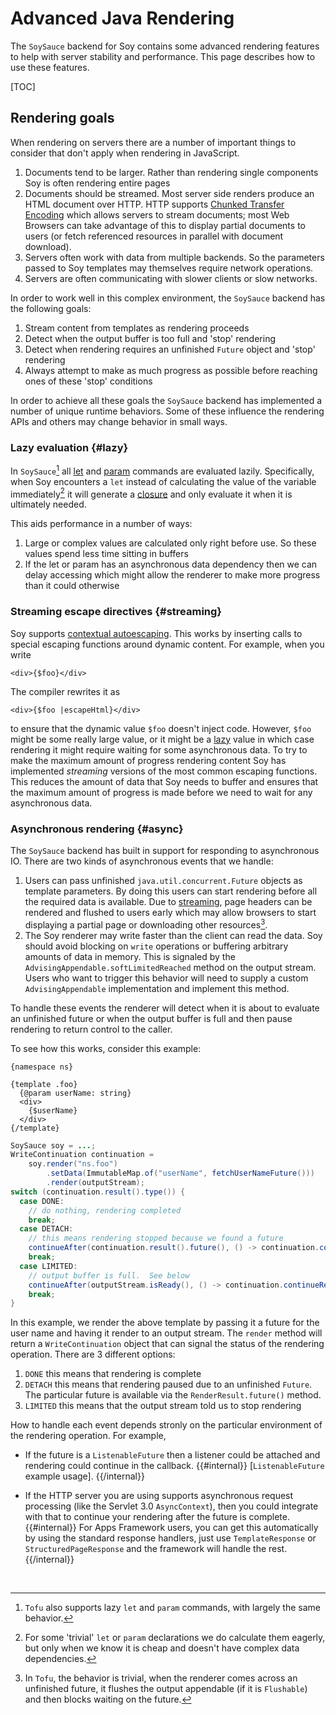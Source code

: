 # Advanced Java Rendering

The `SoySauce` backend for Soy contains some advanced rendering features to help
with server stability and performance. This page describes how to use these
features.

[TOC]

## Rendering goals

When rendering on servers there are a number of important things to consider
that don't apply when rendering in JavaScript.

1.  Documents tend to be larger. Rather than rendering single components Soy is
    often rendering entire pages
1.  Documents should be streamed. Most server side renders produce an HTML
    document over HTTP. HTTP supports [Chunked Transfer
    Encoding](https://en.wikipedia.org/wiki/Chunked_transfer_encoding) which
    allows servers to stream documents; most Web Browsers can take advantage of
    this to display partial documents to users (or fetch referenced resources in
    parallel with document download).
1.  Servers often work with data from multiple backends. So the parameters
    passed to Soy templates may themselves require network operations.
1.  Servers are often communicating with slower clients or slow networks.

In order to work well in this complex environment, the `SoySauce` backend has
the following goals:

1.  Stream content from templates as rendering proceeds
1.  Detect when the output buffer is too full and 'stop' rendering
1.  Detect when rendering requires an unfinished `Future` object and 'stop'
    rendering
1.  Always attempt to make as much progress as possible before reaching ones of
    these 'stop' conditions

In order to achieve all these goals the `SoySauce` backend has implemented a
number of unique runtime behaviors. Some of these influence the rendering APIs
and others may change behavior in small ways.

### Lazy evaluation {#lazy}

In `SoySauce`[^1] all [let](../reference/let.md) and
[param](../reference/calls.md#param) commands are evaluated lazily.
Specifically, when Soy encounters a `let` instead of calculating the value of
the variable immediately[^2] it will generate a
[closure](https://en.wikipedia.org/wiki/Closure_\(computer_programming\)) and
only evaluate it when it is ultimately needed.

This aids performance in a number of ways:

1.  Large or complex values are calculated only right before use. So these
    values spend less time sitting in buffers
2.  If the let or param has an asynchronous data dependency then we can delay
    accessing which might allow the renderer to make more progress than it could
    otherwise

### Streaming escape directives {#streaming}

Soy supports [contextual autoescaping](../concepts/auto-escaping.md). This works
by inserting calls to special escaping functions around dynamic content. For
example, when you write

```soy
<div>{$foo}</div>
```

The compiler rewrites it as

```soy
<div>{$foo |escapeHtml}</div>
```

to ensure that the dynamic value `$foo` doesn't inject code. However, `$foo`
might be some really large value, or it might be a [lazy](#lazy) value in which
case rendering it might require waiting for some asynchronous data. To try to
make the maximum amount of progress rendering content Soy has implemented
_streaming_ versions of the most common escaping functions. This reduces the
amount of data that Soy needs to buffer and ensures that the maximum amount of
progress is made before we need to wait for any asynchronous data.

### Asynchronous rendering {#async}

The `SoySauce` backend has built in support for responding to asynchronous IO.
There are two kinds of asynchronous events that we handle:

1.  Users can pass unfinished `java.util.concurrent.Future` objects as template
    parameters. By doing this users can start rendering before all the required
    data is available. Due to [streaming](#streaming), page headers can be
    rendered and flushed to users early which may allow browsers to start
    displaying a partial page or downloading other resources[^3].
1.  The Soy renderer may write faster than the client can read the data. Soy
    should avoid blocking on `write` operations or buffering arbitrary amounts
    of data in memory. This is signaled by the
    `AdvisingAppendable.softLimitedReached` method on the output stream. Users
    who want to trigger this behavior will need to supply a custom
    `AdvisingAppendable` implementation and implement this method.

To handle these events the renderer will detect when it is about to evaluate an
unfinished future or when the output buffer is full and then pause rendering to
return control to the caller.


To see how this works, consider this example:

```soy
{namespace ns}

{template .foo}
  {@param userName: string}
  <div>
    {$userName}
  </div>
{/template}
```

```java
SoySauce soy = ...;
WriteContinuation continuation =
    soy.render("ns.foo")
        .setData(ImmutableMap.of("userName", fetchUserNameFuture()))
        .render(outputStream);
switch (continuation.result().type()) {
  case DONE:
    // do nothing, rendering completed
    break;
  case DETACH:
    // this means rendering stopped because we found a future
    continueAfter(continuation.result().future(), () -> continuation.continueRender());
    break;
  case LIMITED:
    // output buffer is full.  See below
    continueAfter(outputStream.isReady(), () -> continuation.continueRender());
    break;
}
```

In this example, we render the above template by passing it a future for the
user name and having it render to an output stream. The `render` method will
return a `WriteContinuation` object that can signal the status of the rendering
operation. There are 3 different options:

1.  `DONE` this means that rendering is complete
1.  `DETACH` this means that rendering paused due to an unfinished `Future`. The
    particular future is available via the `RenderResult.future()` method.
1.  `LIMITED` this means that the output stream told us to stop rendering

How to handle each event depends stronly on the particular environment of the
rendering operation. For example,

*   If the future is a `ListenableFuture` then a listener could be attached and
    rendering could continue in the callback. {{#internal}} [`ListenableFuture`
    example usage]. {{/internal}}

*   If the HTTP server you are using supports asynchronous request processing
    (like the Servlet 3.0 `AsyncContext`), then you could integrate with that to
    continue your rendering after the future is complete. {{#internal}} For Apps
    Framework users, you can get this automatically by using the standard
    response handlers, just use `TemplateResponse` or `StructuredPageResponse`
    and the framework will handle the rest. {{/internal}}


<br>

[^1]: `Tofu` also supports lazy `let` and `param` commands, with largely the
    same behavior.
[^2]: For some 'trivial' `let` or `param` declarations we do calculate them
    eagerly, but only when we know it is cheap and doesn't have complex data
    dependencies.
[^3]: In `Tofu`, the behavior is trivial, when the renderer comes across an
    unfinished future, it flushes the output appendable (if it is `Flushable`)
    and then blocks waiting on the future.
